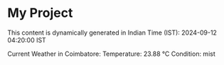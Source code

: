 # My Project

This content is dynamically generated in Indian Time (IST): 2024-09-12 04:20:00 IST


Current Weather in Coimbatore:
Temperature: 23.88 °C
Condition: mist
